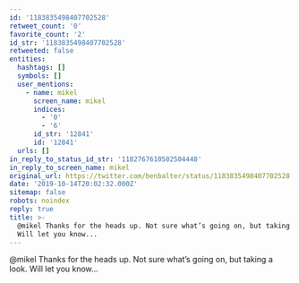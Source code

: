 ```yaml
---
id: '1183835498407702528'
retweet_count: '0'
favorite_count: '2'
id_str: '1183835498407702528'
retweeted: false
entities:
  hashtags: []
  symbols: []
  user_mentions:
    - name: mikel
      screen_name: mikel
      indices:
        - '0'
        - '6'
      id_str: '12841'
      id: '12841'
  urls: []
in_reply_to_status_id_str: '1182767610502504448'
in_reply_to_screen_name: mikel
original_url: https://twitter.com/benbalter/status/1183835498407702528
date: '2019-10-14T20:02:32.000Z'
sitemap: false
robots: noindex
reply: true
title: >-
  @mikel Thanks for the heads up. Not sure what’s going on, but taking a look.
  Will let you know...
---
```


@mikel Thanks for the heads up. Not sure what’s going on, but taking a look. Will let you know...